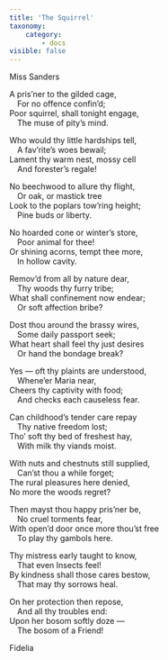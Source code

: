 ```yaml
---
title: 'The Squirrel'
taxonomy:
    category:
        - docs
visible: false
---
```


<div class="author">Miss Sanders</div>

A pris’ner to the gilded cage,  
&emsp;For no offence confin’d;  
Poor squirrel, shall tonight engage,  
&emsp;The muse of pity’s mind.  
  
Who would thy little hardships tell,  
&emsp;A fav’rite’s woes bewail;  
Lament thy warm nest, mossy cell  
&emsp;And forester’s regale!  
 
No beechwood to allure thy flight,  
&emsp;Or oak, or mastick tree  
Look to the poplars tow’ring height;  
&emsp;Pine buds or liberty.  

No hoarded cone or winter’s store,  
&emsp;Poor animal for thee!  
Or shining acorns, tempt thee more,  
&emsp;In hollow cavity.  
  
Remov’d from all by nature dear,  
&emsp;Thy woods thy furry tribe;  
What shall confinement now endear;  
&emsp;Or soft affection bribe?  
  
Dost thou around the brassy wires,  
&emsp;Some daily passport seek;  
What heart shall feel thy just desires  
&emsp;Or hand the bondage break?  
  
Yes — oft thy plaints are understood,  
&emsp;Whene’er Maria near,  
Cheers thy captivity with food;  
&emsp;And checks each causeless fear.  

Can childhood’s tender care repay  
&emsp;Thy native freedom lost;  
Tho’ soft thy bed of freshest hay,  
&emsp;With milk thy viands moist.  
  
With nuts and chestnuts still supplied,  
&emsp;Can’st thou a while forget;  
The rural pleasures here denied,  
No more the woods regret?  
  
Then mayst thou happy pris’ner be,  
&emsp;No cruel torments fear,  
With open’d door once more thou’st free  
&emsp;To play thy gambols here.  
  
Thy mistress early taught to know,  
&emsp;That even Insects feel!  
By kindness shall those cares bestow,  
&emsp;That may thy sorrows heal.  
  
On her protection then repose,  
&emsp;And all thy troubles end:  
Upon her bosom softly doze —  
&emsp;The bosom of a Friend!  

Fidelia  
